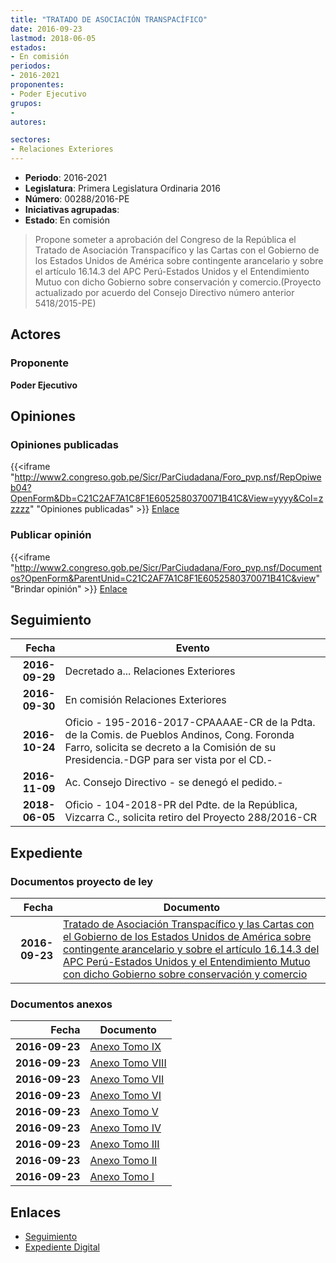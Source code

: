 ```yaml
---
title: "TRATADO DE ASOCIACIÓN TRANSPACÍFICO"
date: 2016-09-23
lastmod: 2018-06-05
estados:
- En comisión
periodos:
- 2016-2021
proponentes:
- Poder Ejecutivo
grupos:
- 
autores:

sectores:
- Relaciones Exteriores
---
```

- **Periodo**: 2016-2021
- **Legislatura**: Primera Legislatura Ordinaria 2016
- **Número**: 00288/2016-PE
- **Iniciativas agrupadas**: 
- **Estado**: En comisión

> Propone someter a aprobación del Congreso de la República el Tratado de Asociación Transpacífico y las Cartas con el Gobierno de los Estados Unidos de América sobre contingente arancelario y sobre el artículo 16.14.3 del APC Perú-Estados Unidos y el Entendimiento Mutuo con dicho Gobierno sobre conservación y comercio.(Proyecto actualizado por acuerdo del Consejo Directivo número anterior 5418/2015-PE)


## Actores

### Proponente

**Poder Ejecutivo**

## Opiniones

### Opiniones publicadas

{{<iframe "http://www2.congreso.gob.pe/Sicr/ParCiudadana/Foro_pvp.nsf/RepOpiweb04?OpenForm&Db=C21C2AF7A1C8F1E6052580370071B41C&View=yyyy&Col=zzzzz" "Opiniones publicadas" >}}
[Enlace](http://www2.congreso.gob.pe/Sicr/ParCiudadana/Foro_pvp.nsf/RepOpiweb04?OpenForm&Db=C21C2AF7A1C8F1E6052580370071B41C&View=yyyy&Col=zzzzz)

### Publicar opinión

{{<iframe "http://www2.congreso.gob.pe/Sicr/ParCiudadana/Foro_pvp.nsf/Documentos?OpenForm&ParentUnid=C21C2AF7A1C8F1E6052580370071B41C&view" "Brindar opinión" >}}
[Enlace](http://www2.congreso.gob.pe/Sicr/ParCiudadana/Foro_pvp.nsf/Documentos?OpenForm&ParentUnid=C21C2AF7A1C8F1E6052580370071B41C&view)


## Seguimiento

| Fecha | Evento |
|------:|--------|
| **2016-09-29** | Decretado a... Relaciones Exteriores |
| **2016-09-30** | En comisión Relaciones Exteriores |
| **2016-10-24** | Oficio - 195-2016-2017-CPAAAAE-CR de la Pdta. de la Comis. de Pueblos Andinos, Cong. Foronda Farro, solicita se decreto a la Comisión de su Presidencia.-DGP para ser vista por el CD.- |
| **2016-11-09** | Ac. Consejo Directivo - se denegó el pedido.- |
| **2018-06-05** | Oficio - 104-2018-PR del Pdte. de la República, Vizcarra C., solicita retiro del Proyecto 288/2016-CR |

## Expediente

### Documentos proyecto de ley

| Fecha | Documento |
|------:|-----------|
| **2016-09-23** | [Tratado de Asociación Transpacífico y las Cartas con el Gobierno de los Estados Unidos de América sobre contingente arancelario y sobre el artículo 16.14.3 del APC Perú-Estados Unidos y el Entendimiento Mutuo con dicho Gobierno sobre conservación y comercio](http://www.leyes.congreso.gob.pe/Documentos/2016_2021/Proyectos_de_Ley_y_de_Resoluciones_Legislativas/PL00288_20160923.pdf) |

### Documentos anexos

| Fecha | Documento |
|------:|-----------|
| **2016-09-23** | [Anexo Tomo IX](http://www2.congreso.gob.pe/Sicr/TraDocEstProc/Contdoc03_2011.nsf/ba75101a33765c2c05257e5400552213/a4f783121f31a56d05257ff8007faa8f/$FILE/TOMO-IX.pdf) |
| **2016-09-23** | [Anexo Tomo VIII](http://www2.congreso.gob.pe/Sicr/TraDocEstProc/Contdoc03_2011.nsf/ba75101a33765c2c05257e5400552213/73282a520edc947005257ff8007f87b1/$FILE/TOMO-VIII.pdf) |
| **2016-09-23** | [Anexo Tomo VII](http://www2.congreso.gob.pe/Sicr/TraDocEstProc/Contdoc03_2011.nsf/ba75101a33765c2c05257e5400552213/b6d288b610bae2d705257ff8007f6751/$FILE/TOMO-VII.pdf) |
| **2016-09-23** | [Anexo Tomo VI](http://www2.congreso.gob.pe/Sicr/TraDocEstProc/Contdoc03_2011.nsf/ba75101a33765c2c05257e5400552213/e7c1ec9a4e92323605257ff8007f3b1f/$FILE/TOMO-VI.pdf) |
| **2016-09-23** | [Anexo Tomo V](http://www2.congreso.gob.pe/Sicr/TraDocEstProc/Contdoc03_2011.nsf/ba75101a33765c2c05257e5400552213/0bd6afd7d97bdaa605257ff8007f1d4e/$FILE/TOMO-V.pdf) |
| **2016-09-23** | [Anexo Tomo IV](http://www2.congreso.gob.pe/Sicr/TraDocEstProc/Contdoc03_2011.nsf/ba75101a33765c2c05257e5400552213/8e272323c273ab1905257ff8007efd7e/$FILE/TOMO-IV.pdf) |
| **2016-09-23** | [Anexo Tomo III](http://www2.congreso.gob.pe/Sicr/TraDocEstProc/Contdoc03_2011.nsf/ba75101a33765c2c05257e5400552213/e35fa9fd550dde3605257ff8007ed8a1/$FILE/TOMO-III.pdf) |
| **2016-09-23** | [Anexo Tomo II](http://www2.congreso.gob.pe/Sicr/TraDocEstProc/Contdoc03_2011.nsf/ba75101a33765c2c05257e5400552213/443c4d40a84bafa605257ff8007eb4b2/$FILE/TOMO-II.pdf) |
| **2016-09-23** | [Anexo Tomo I](http://www2.congreso.gob.pe/Sicr/TraDocEstProc/Contdoc03_2011.nsf/ba75101a33765c2c05257e5400552213/32faa5a05ea12a6205257ff8007e4a3c/$FILE/TOMO-I.pdf) |

## Enlaces

- [Seguimiento](http://www2.congreso.gob.pe/Sicr/TraDocEstProc/CLProLey2016.nsf/f7fff46988ca05b1052578e100829cc7/85fd09855e74d163052580370063b671?OpenDocument)
- [Expediente Digital](http://www2.congreso.gob.pe/Sicr/TraDocEstProc/Expvirt_2011.nsf/visbusqptramdoc1621/00288?opendocument)

